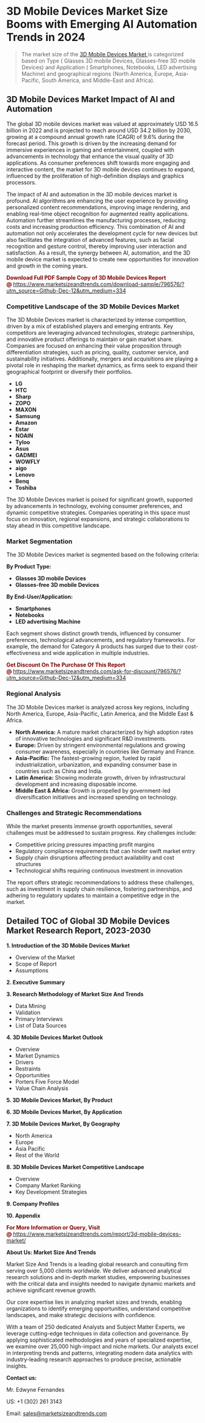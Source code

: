 <H1>3D Mobile Devices Market Size Booms with Emerging AI Automation Trends in 2024</H1><blockquote><p>The market size of the <a href="https://www.marketsizeandtrends.com/download-sample/796576/?utm_source=Github-Dec-12&amp;utm_medium=334" target="_blank">3D Mobile Devices Market </a>is categorized based on Type ( Glasses 3D mobile Devices, Glasses-free 3D mobile Devices) and Application ( Smartphones, Notebooks, LED advertising Machine) and geographical regions (North America, Europe, Asia-Pacific, South America, and Middle-East and Africa).</p></blockquote><p><h2>3D Mobile Devices Market Impact of AI and Automation</h2><p>The global 3D mobile devices market was valued at approximately USD 16.5 billion in 2022 and is projected to reach around USD 34.2 billion by 2030, growing at a compound annual growth rate (CAGR) of 9.6% during the forecast period. This growth is driven by the increasing demand for immersive experiences in gaming and entertainment, coupled with advancements in technology that enhance the visual quality of 3D applications. As consumer preferences shift towards more engaging and interactive content, the market for 3D mobile devices continues to expand, influenced by the proliferation of high-definition displays and graphics processors.</p><p>The impact of AI and automation in the 3D mobile devices market is profound. AI algorithms are enhancing the user experience by providing personalized content recommendations, improving image rendering, and enabling real-time object recognition for augmented reality applications. Automation further streamlines the manufacturing processes, reducing costs and increasing production efficiency. This combination of AI and automation not only accelerates the development cycle for new devices but also facilitates the integration of advanced features, such as facial recognition and gesture control, thereby improving user interaction and satisfaction. As a result, the synergy between AI, automation, and the 3D mobile device market is expected to create new opportunities for innovation and growth in the coming years.</p></p><p><strong><span style="color: #800000;">Download Full PDF Sample Copy of 3D Mobile Devices Report @</span>&nbsp;</strong><a href="https://www.marketsizeandtrends.com/download-sample/796576/?utm_source=Github-Dec-12&amp;utm_medium=334">https://www.marketsizeandtrends.com/download-sample/796576/?utm_source=Github-Dec-12&amp;utm_medium=334</a></p><h3>Competitive Landscape of the 3D Mobile Devices Market</h3><p>The 3D Mobile Devices market is characterized by intense competition, driven by a mix of established players and emerging entrants. Key competitors are leveraging advanced technologies, strategic partnerships, and innovative product offerings to maintain or gain market share. Companies are focused on enhancing their value proposition through differentiation strategies, such as pricing, quality, customer service, and sustainability initiatives. Additionally, mergers and acquisitions are playing a pivotal role in reshaping the market dynamics, as firms seek to expand their geographical footprint or diversify their portfolios.</p><p><strong><p><ul><li> LG </li><li> HTC </li><li> Sharp </li><li> ZOPO </li><li> MAXON </li><li> Samsung </li><li> Amazon </li><li> Estar </li><li> NOAIN </li><li> Tyloo </li><li> Asus </li><li> GADMEI </li><li> WOWFLY </li><li> aigo </li><li> Lenovo </li><li> Benq </li><li> Toshiba</p></li></ul></p></strong></p><p>The 3D Mobile Devices market is poised for significant growth, supported by advancements in technology, evolving consumer preferences, and dynamic competitive strategies. Companies operating in this space must focus on innovation, regional expansions, and strategic collaborations to stay ahead in this competitive landscape.</p><h3>Market Segmentation</h3><p>The 3D Mobile Devices market is segmented based on the following criteria:</p><p><strong>By Product Type:</strong></p><p><strong><p><ul><li> Glasses 3D mobile Devices </li><li> Glasses-free 3D mobile Devices</p></li></ul></p></strong></p><p><strong>By End-User/Application:</strong></p><p><strong><p><ul><li> Smartphones </li><li> Notebooks </li><li> LED advertising Machine</p></li></ul></p></strong></p><p>Each segment shows distinct growth trends, influenced by consumer preferences, technological advancements, and regulatory frameworks. For example, the demand for Category A products has surged due to their cost-effectiveness and wide application in multiple industries.</p><p><strong><span style="color: #800000;">Get Discount On The Purchase Of This Report @&nbsp;</span></strong><a href="https://www.marketsizeandtrends.com/ask-for-discount/796576/?utm_source=Github-Dec-12&amp;utm_medium=334">https://www.marketsizeandtrends.com/ask-for-discount/796576/?utm_source=Github-Dec-12&amp;utm_medium=334</a></p><h3>Regional Analysis</h3><p>The 3D Mobile Devices market is analyzed across key regions, including North America, Europe, Asia-Pacific, Latin America, and the Middle East &amp; Africa.</p><ul><li><strong>North America:</strong> A mature market characterized by high adoption rates of innovative technologies and significant R&amp;D investments.</li><li><strong>Europe:</strong> Driven by stringent environmental regulations and growing consumer awareness, especially in countries like Germany and France.</li><li><strong>Asia-Pacific:</strong> The fastest-growing region, fueled by rapid industrialization, urbanization, and expanding consumer base in countries such as China and India.</li><li><strong>Latin America:</strong> Showing moderate growth, driven by infrastructural development and increasing disposable income.</li><li><strong>Middle East &amp; Africa:</strong> Growth is propelled by government-led diversification initiatives and increased spending on technology.</li></ul><h3>Challenges and Strategic Recommendations</h3><p>While the market presents immense growth opportunities, several challenges must be addressed to sustain progress. Key challenges include:</p><ul><li>Competitive pricing pressures impacting profit margins</li><li>Regulatory compliance requirements that can hinder swift market entry</li><li>Supply chain disruptions affecting product availability and cost structures</li><li>Technological shifts requiring continuous investment in innovation</li></ul><p>The report offers strategic recommendations to address these challenges, such as investment in supply chain resilience, fostering partnerships, and adhering to regulatory updates to maintain a competitive edge in the market.</p><h2>Detailed TOC of Global 3D Mobile Devices Market Research Report, 2023-2030</h2><p><strong>1. Introduction of the 3D Mobile Devices Market</strong></p><ul><li>Overview of the Market</li><li>Scope of Report</li><li>Assumptions&nbsp;</li></ul><p><strong>2. Executive Summary</strong></p><p><strong>3. Research Methodology of <strong>Market Size And Trends</strong></strong></p><ul><li>Data Mining</li><li>Validation</li><li>Primary Interviews</li><li>List of Data Sources&nbsp;</li></ul><p><strong>4. 3D Mobile Devices Market Outlook</strong></p><ul><li>Overview</li><li>Market Dynamics</li><li>Drivers</li><li>Restraints</li><li>Opportunities</li><li>Porters Five Force Model</li><li>Value Chain Analysis&nbsp;</li></ul><p><strong>5. 3D Mobile Devices Market, By Product</strong></p><p><strong>6. 3D Mobile Devices Market, By Application</strong></p><p><strong>7. 3D Mobile Devices Market, By Geography</strong></p><ul><li>North America</li><li>Europe</li><li>Asia Pacific</li><li>Rest of the World&nbsp;</li></ul><p><strong>8. 3D Mobile Devices Market Competitive Landscape</strong></p><ul><li>Overview</li><li>Company Market Ranking</li><li>Key Development Strategies&nbsp;</li></ul><p><strong>9. Company Profiles</strong></p><p><strong>10. Appendix</strong></p><p><strong><span style="color: #800000;">For More Information or Query, Visit @&nbsp;</span></strong><a href="https://www.marketsizeandtrends.com/report/3d-mobile-devices-market/">https://www.marketsizeandtrends.com/report/3d-mobile-devices-market/</a></p><p></p><p><strong>About Us:&nbsp;Market Size And Trends</strong></p><p>Market Size And Trends&nbsp;is a leading global research and consulting firm serving over 5,000 clients worldwide. We deliver advanced analytical research solutions and in-depth market studies, empowering businesses with the critical data and insights needed to navigate dynamic markets and achieve significant revenue growth.</p><p>Our core expertise lies in analyzing market sizes and trends, enabling organizations to identify emerging opportunities, understand competitive landscapes, and make strategic decisions with confidence.</p><p>With a team of 250 dedicated Analysts and Subject Matter Experts, we leverage cutting-edge techniques in data collection and governance. By applying sophisticated methodologies and years of specialized expertise, we examine over 25,000 high-impact and niche markets. Our analysts excel in interpreting trends and patterns, integrating modern data analytics with industry-leading research approaches to produce precise, actionable insights.</p><p><strong>Contact us:</strong></p><p>Mr. Edwyne Fernandes</p><p>US: +1 (302) 261 3143</p><p>Email: <a href="mailto:sales@marketsizeandtrends.com">sales@marketsizeandtrends.com</a>&nbsp;</p>
